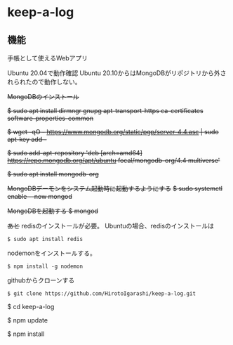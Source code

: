 # keep-a-log

## 機能

手帳として使えるWebアプリ

Ubuntu 20.04で動作確認
Ubuntu 20.10からはMongoDBがリポジトリから外されられたので動作しない。

~~MongoDBのインストール~~

~~$ sudo apt install dirmngr gnupg apt-transport-https ca-certificates software-properties-common~~

~~$ wget -qO - https://www.mongodb.org/static/pgp/server-4.4.asc | sudo apt-key add -~~

~~$ sudo add-apt-repository 'deb [arch=amd64] https://repo.mongodb.org/apt/ubuntu focal/mongodb-org/4.4 multiverse'~~

~~$ sudo apt install mongodb-org~~

~~MongoDBデーモンをシステム起動時に起動するようにする~~
~~$ sudo systemctl enable --now mongod~~

~~MongoDBを起動する
$ mongod~~

~~あと~~
redisのインストールが必要。
Ubuntuの場合、redisのインストールは

```
$ sudo apt install redis
```

nodemonをインストールする。

```
$ npm install -g nodemon
```

githubからクローンする

```
$ git clone https://github.com/HirotoIgarashi/keep-a-log.git
```

$ cd keep-a-log

$ npm update

$ npm install
